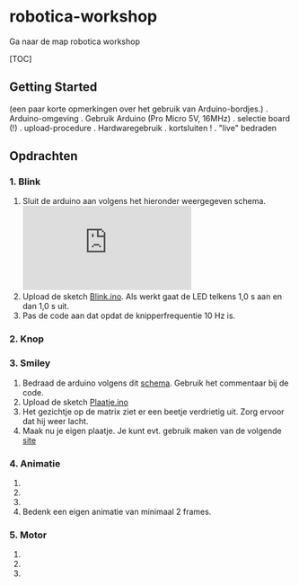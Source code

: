 # robotica-workshop

Ga naar de map robotica workshop

[TOC]

## Getting Started
(een paar korte opmerkingen over het gebruik van Arduino-bordjes.)
. Arduino-omgeving
. Gebruik Arduino (Pro Micro 5V, 16MHz)
 . selectie board (!)
 . upload-procedure
. Hardwaregebruik
 . kortsluiten !
 . "live" bedraden

## Opdrachten


### 1. Blink
1. Sluit de arduino aan volgens het hieronder weergegeven schema.
![Blink bedrading](https://github.com/kooi/robotica-workshop/blob/master/code/Blink/Blink%20bedrading..pdf)
2. Upload de sketch [Blink.ino](./code/Blink/Blink.ino). Als werkt gaat de LED telkens 1,0 s aan en dan 1,0 s uit.
3. Pas de code aan dat opdat de knipperfrequentie 10 Hz is.


### 2. Knop


### 3. Smiley
1. Bedraad de arduino volgens dit [schema](). Gebruik het commentaar bij de code.
2. Upload de sketch [Plaatje.ino](https://github.com/kooi/robotica-workshop/blob/master/code/Plaatje/Plaatje.ino)
3. Het gezichtje op de matrix ziet er een beetje verdrietig uit. Zorg ervoor dat hij weer lacht.
4. Maak nu je eigen plaatje. Je kunt evt. gebruik maken van de volgende [site](http://www.pial.net/8x8-dot-matrix-font-generator-based-on-javascript-and-html/)


### 4. Animatie
1.
2.
3. 
4. Bedenk een eigen animatie van minimaal 2 frames. 


### 5. Motor
1. 
2. 
3. 



